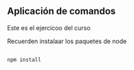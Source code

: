 ## Aplicación de comandos

Este es el ejercicoo del curso


Recuerden instalaar los paquetes de node 


```

npm install

```